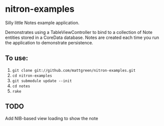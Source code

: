 nitron-examples
===============

Silly little Notes example application. 

Demonstrates using a TableViewController to bind to a collection of Note entities stored in a CoreData database. Notes are created each time you run the application to demonstrate persistence.

To use:
------

1. `git clone git://github.com/mattgreen/nitron-examples.git`
2. `cd nitron-examples`
3. `git submodule update --init`
4. `cd notes`
5. `rake`

TODO
------
Add NIB-based view loading to show the note